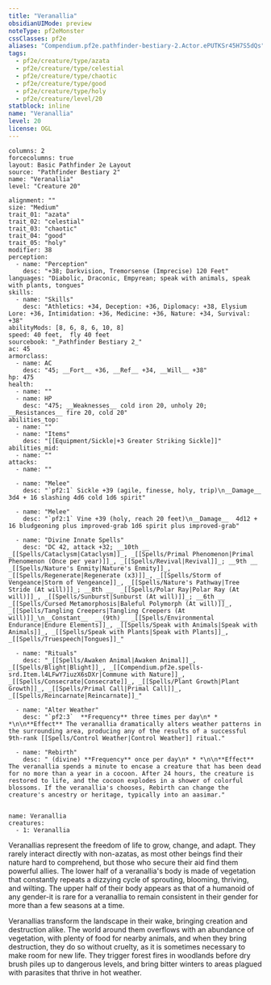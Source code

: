 ```yaml
---
title: "Veranallia"
obsidianUIMode: preview
noteType: pf2eMonster
cssClasses: pf2e
aliases: "Compendium.pf2e.pathfinder-bestiary-2.Actor.ePUTKSr45H7S5dQs" 
tags:
  - pf2e/creature/type/azata
  - pf2e/creature/type/celestial
  - pf2e/creature/type/chaotic
  - pf2e/creature/type/good
  - pf2e/creature/type/holy
  - pf2e/creature/level/20
statblock: inline
name: "Veranallia"
level: 20
license: OGL
---
```


```statblock
columns: 2
forcecolumns: true
layout: Basic Pathfinder 2e Layout
source: "Pathfinder Bestiary 2"
name: "Veranallia"
level: "Creature 20"

alignment: ""
size: "Medium"
trait_01: "azata"
trait_02: "celestial"
trait_03: "chaotic"
trait_04: "good"
trait_05: "holy"
modifier: 38
perception:
  - name: "Perception"
    desc: "+38; Darkvision, Tremorsense (Imprecise) 120 Feet"
languages: "Diabolic, Draconic, Empyrean; speak with animals, speak with plants, tongues"
skills:
  - name: "Skills"
    desc: "Athletics: +34, Deception: +36, Diplomacy: +38, Elysium Lore: +36, Intimidation: +36, Medicine: +36, Nature: +34, Survival: +38"
abilityMods: [8, 6, 8, 6, 10, 8]
speed: 40 feet,  fly 40 feet
sourcebook: "_Pathfinder Bestiary 2_"
ac: 45
armorclass:
  - name: AC
    desc: "45; __Fort__ +36, __Ref__ +34, __Will__ +38"
hp: 475
health:
  - name: ""
  - name: HP
    desc: "475; __Weaknesses__ cold iron 20, unholy 20; __Resistances__ fire 20, cold 20"
abilities_top:
  - name: ""
  - name: "Items"
    desc: "[[Equipment/Sickle|+3 Greater Striking Sickle]]"
abilities_mid:
  - name: ""
attacks:
  - name: ""

  - name: "Melee"
    desc: "`pf2:1` Sickle +39 (agile, finesse, holy, trip)\n__Damage__  3d4 + 16 slashing 4d6 cold 1d6 spirit"

  - name: "Melee"
    desc: "`pf2:1` Vine +39 (holy, reach 20 feet)\n__Damage__  4d12 + 16 bludgeoning plus improved-grab 1d6 spirit plus improved-grab"

  - name: "Divine Innate Spells"
    desc: "DC 42, attack +32; __10th __  _[[Spells/Cataclysm|Cataclysm]]_, _[[Spells/Primal Phenomenon|Primal Phenomenon (Once per year)]]_, _[[Spells/Revival|Revival]]_; __9th __  _[[Spells/Nature's Enmity|Nature's Enmity]]_, _[[Spells/Regenerate|Regenerate (x3)]]_, _[[Spells/Storm of Vengeance|Storm of Vengeance]]_, _[[Spells/Nature's Pathway|Tree Stride (At will)]]_; __8th __  _[[Spells/Polar Ray|Polar Ray (At will)]]_, _[[Spells/Sunburst|Sunburst (At will)]]_; __6th __  _[[Spells/Cursed Metamorphosis|Baleful Polymorph (At will)]]_, _[[Spells/Tangling Creepers|Tangling Creepers (At will)]]_\n__Constant__  __(9th)__ _[[Spells/Environmental Endurance|Endure Elements]]_, _[[Spells/Speak with Animals|Speak with Animals]]_, _[[Spells/Speak with Plants|Speak with Plants]]_, _[[Spells/Truespeech|Tongues]]_"

  - name: "Rituals"
    desc: "_[[Spells/Awaken Animal|Awaken Animal]]_, _[[Spells/Blight|Blight]]_, _[[Compendium.pf2e.spells-srd.Item.l4LFwY7iuzX6sDXr|Commune with Nature]]_, _[[Spells/Consecrate|Consecrate]]_, _[[Spells/Plant Growth|Plant Growth]]_, _[[Spells/Primal Call|Primal Call]]_, _[[Spells/Reincarnate|Reincarnate]]_"

  - name: "Alter Weather"
    desc: "`pf2:3`  **Frequency** three times per day\n* * *\n\n**Effect** The veranallia dramatically alters weather patterns in the surrounding area, producing any of the results of a successful 9th-rank [[Spells/Control Weather|Control Weather]] ritual."

  - name: "Rebirth"
    desc: " (divine) **Frequency** once per day\n* * *\n\n**Effect** The veranallia spends a minute to encase a creature that has been dead for no more than a year in a cocoon. After 24 hours, the creature is restored to life, and the cocoon explodes in a shower of colorful blossoms. If the veranallia's chooses, Rebirth can change the creature's ancestry or heritage, typically into an aasimar."
 
```

```encounter-table
name: Veranallia
creatures:
  - 1: Veranallia
```



Veranallias represent the freedom of life to grow, change, and adapt. They rarely interact directly with non-azatas, as most other beings find their nature hard to comprehend, but those who secure their aid find them powerful allies. The lower half of a veranallia's body is made of vegetation that constantly repeats a dizzying cycle of sprouting, blooming, thriving, and wilting. The upper half of their body appears as that of a humanoid of any gender-it is rare for a veranallia to remain consistent in their gender for more than a few seasons at a time.

Veranallias transform the landscape in their wake, bringing creation and destruction alike. The world around them overflows with an abundance of vegetation, with plenty of food for nearby animals, and when they bring destruction, they do so without cruelty, as it is sometimes necessary to make room for new life. They trigger forest fires in woodlands before dry brush piles up to dangerous levels, and bring bitter winters to areas plagued with parasites that thrive in hot weather.
